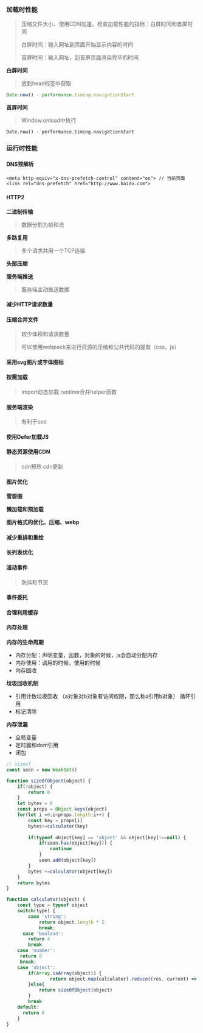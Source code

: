 ### 加载时性能

> 压缩文件大小、使用CDN加速，检查加载性能的指标：白屏时间和首屏时间
>
> 白屏时间：输入网址到页面开始显示内容的时间
>
> 首屏时间：输入网址，到首屏页面渲染完毕的时间

**白屏时间**

> 放到head标签中获取

```js
Date.now() - performance.timing.navigationStart
```

**首屏时间**

> Window.onload中执行

```
Date.now() - performance.timing.navigationStart
```

### 运行时性能

#### DNS预解析

```
<meta http-equiv="x-dns-prefetch-control" content="on"> // 当前页面
<link rel="dns-prefetch" href="http://www.baidu.com">
```

#### HTTP2

**二进制传输**

> 数据分割为帧和流

**多路复用**

> 多个请求共用一个TCP连接

**头部压缩**

**服务端推送**

> 服务端主动推送数据

#### 减少HTTP请求数量

> 

#### 压缩合并文件

> 较少体积和请求数量
>
> 可以使用webpack来进行资源的压缩和公共代码的提取（css、js）

#### 采用svg图片或字体图标

>

#### 按需加载

> import动态加载  runtime合并helper函数

#### 服务端渲染

>有利于seo

#### 使用Defer加载JS

>

#### 静态资源使用CDN

>cdn预热  cdn更新

#### 图片优化

**雪碧图**

**懒加载和预加载**

**图片格式的优化、压缩、webp**

#### 减少重排和重绘

>

#### 长列表优化

>

#### 滚动事件

> 防抖和节流

#### 事件委托

>

#### 合理利用缓存

>

#### 内存处理

**内存的生命周期**

- 内存分配：声明变量，函数，对象的时候，js会自动分配内存
- 内存使用：调用的时候，使用的时候
- 内存回收

**垃圾回收机制**

- 引用计数垃圾回收 （a对象对b对象有访问权限，那么称a引用b对象）  循环引用
- 标记清除

**内存泄漏**

- 全局变量
- 定时器和dom引用
- 闭包

```js
// sizeof
const seen = new WeakSet()

function sizeOfObject(object) {
	if(!object) {
		return 0
	}
	let bytes = 0
	const props = Object.keys(object)
	for(let i =0;i<props.length;i++) {
		const key = props[i]
		bytes+=calculator(key)
		
		if(typeof object[key] == 'object' && object[key]!==null) {
			if(seen.has(object[key])) {
				continue
			}
			seen.add(object[key])
		}
		bytes +=calculator(object[key])
	}
	return bytes
}

function calculator(object) {
	const type = typeof object
	switch(type) {
		case 'string':
			return object.length * 2
			break;
	  case 'boolean':
    	return 4
    	break
    case 'number':
     return 8
     break;
    case 'object':
    	if(Array.isArray(object)) {
    			return object.map(calculator).reduce((res, current) => res + current, 0)
    	}else{
    		return sizeOfObject(object)
    	}
    	break
    default: 
      return 0		
	}
}
```















